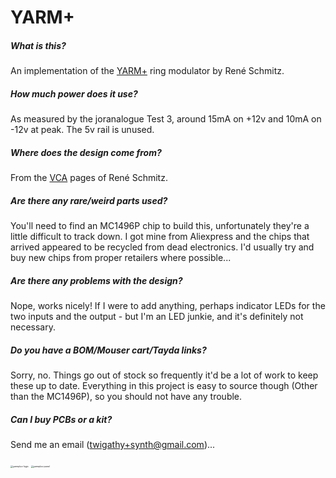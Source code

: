 # YARM+

##### What is this?

An implementation of the [YARM+](https://www.schmitzbits.de/vca.html) ring modulator by René Schmitz.

##### How much power does it use?

As measured by the joranalogue Test 3, around 15mA on +12v and 10mA on -12v at peak. The 5v rail is unused.

##### Where does the design come from?

From the [VCA](https://www.schmitzbits.de/vca.html) pages of René Schmitz.

##### Are there any rare/weird parts used?

You'll need to find an MC1496P chip to build this, unfortunately they're a little difficult to track down. I got mine from Aliexpress and the chips that arrived appeared to be recycled from dead electronics. I'd usually try and buy new chips from proper retailers where possible...

##### Are there any problems with the design?

Nope, works nicely! If I were to add anything, perhaps indicator LEDs for the two inputs and the output - but I'm an LED junkie, and it's definitely not necessary.

##### Do you have a BOM/Mouser cart/Tayda links?

Sorry, no. Things go out of stock so frequently it'd be a lot of work to keep these up to date. Everything in this project is easy to source though (Other than the MC1496P), so you should not have any trouble.

##### Can I buy PCBs or a kit?

Send me an email (twigathy+synth@gmail.com)...

<img src="/yarmplus-logic.png" alt="yarmplus-logic" style="zoom:25%;" />

<img src="/yarmplus-panel.png" alt="yarmplus-panel" style="zoom:25%;" />

